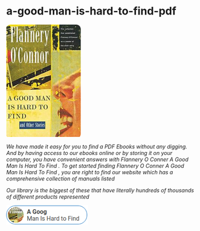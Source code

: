 # a-good-man-is-hard-to-find-pdf

<img src="https://github.com/SoseneMorral/a-good-man-is-hard-to-find-pdf/blob/main/fo.png"/>

*We have made it easy for you to find a PDF Ebooks without any digging. And by having access to our ebooks online or by storing it on your computer, you have convenient answers with Flannery O Conner A Good Man Is Hard To Find . To get started finding Flannery O Conner A Good Man Is Hard To Find , you are right to find our website which has a comprehensive collection of manuals listed*

*Our library is the biggest of these that have literally hundreds of thousands of different products represented*

<img src="https://github.com/SoseneMorral/a-good-man-is-hard-to-find-pdf/blob/main/dl.png"/>
